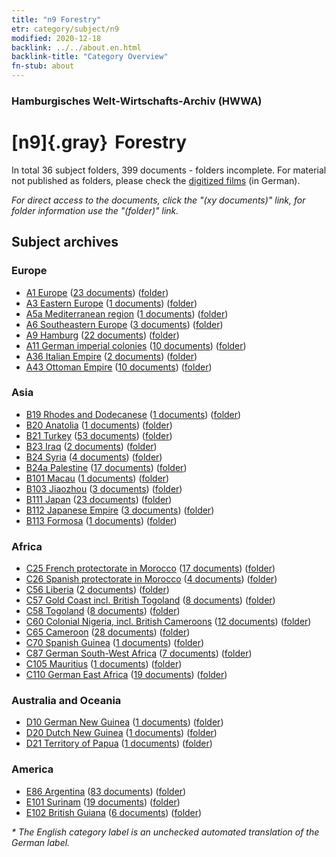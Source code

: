```yaml
---
title: "n9 Forestry"
etr: category/subject/n9
modified: 2020-12-18
backlink: ../../about.en.html
backlink-title: "Category Overview"
fn-stub: about
---
```


### Hamburgisches Welt-Wirtschafts-Archiv (HWWA)
# [n9]{.gray}&#8201; Forestry&#160; 





In total 36 subject folders, 399 documents - folders incomplete.
For material not published as folders, please check the [digitized films](/film/h1_sh) (in German).

_For direct access to the documents, click the "(xy documents)" link, for folder information use the "(folder)" link._

## Subject archives



### Europe

- [A1 Europe](../../../geo/about.en.html#A1) (<a href="https://dfg-viewer.de/show/?tx_dlf[id]=https://pm20.zbw.eu/mets/sh/1408xx/140892/1450xx/145074/public.mets.en.xml" target="_blank">23 documents</a>) ([folder](http://purl.org/pressemappe20/folder/sh/140892,145074))
- [A3 Eastern Europe](../../../geo/about.en.html#A3) (<a href="https://dfg-viewer.de/show/?tx_dlf[id]=https://pm20.zbw.eu/mets/sh/1408xx/140896/1450xx/145074/public.mets.en.xml" target="_blank">1 documents</a>) ([folder](http://purl.org/pressemappe20/folder/sh/140896,145074))
- [A5a Mediterranean region](../../../geo/about.en.html#A5a) (<a href="https://dfg-viewer.de/show/?tx_dlf[id]=https://pm20.zbw.eu/mets/sh/1408xx/140899/1450xx/145074/public.mets.en.xml" target="_blank">1 documents</a>) ([folder](http://purl.org/pressemappe20/folder/sh/140899,145074))
- [A6 Southeastern Europe](../../../geo/about.en.html#A6) (<a href="https://dfg-viewer.de/show/?tx_dlf[id]=https://pm20.zbw.eu/mets/sh/1409xx/140900/1450xx/145074/public.mets.en.xml" target="_blank">3 documents</a>) ([folder](http://purl.org/pressemappe20/folder/sh/140900,145074))
- [A9 Hamburg](../../../geo/about.en.html#A9) (<a href="https://dfg-viewer.de/show/?tx_dlf[id]=https://pm20.zbw.eu/mets/sh/1409xx/140905/1450xx/145074/public.mets.en.xml" target="_blank">22 documents</a>) ([folder](http://purl.org/pressemappe20/folder/sh/140905,145074))
- [A11 German imperial colonies](../../../geo/about.en.html#A11) (<a href="https://dfg-viewer.de/show/?tx_dlf[id]=https://pm20.zbw.eu/mets/sh/1409xx/140960/1450xx/145074/public.mets.en.xml" target="_blank">10 documents</a>) ([folder](http://purl.org/pressemappe20/folder/sh/140960,145074))
- [A36 Italian Empire](../../../geo/about.en.html#A36) (<a href="https://dfg-viewer.de/show/?tx_dlf[id]=https://pm20.zbw.eu/mets/sh/1410xx/141012/1450xx/145074/public.mets.en.xml" target="_blank">2 documents</a>) ([folder](http://purl.org/pressemappe20/folder/sh/141012,145074))
- [A43 Ottoman Empire](../../../geo/about.en.html#A43) (<a href="https://dfg-viewer.de/show/?tx_dlf[id]=https://pm20.zbw.eu/mets/sh/1410xx/141034/1450xx/145074/public.mets.en.xml" target="_blank">10 documents</a>) ([folder](http://purl.org/pressemappe20/folder/sh/141034,145074))

### Asia

- [B19 Rhodes and Dodecanese](../../../geo/about.en.html#B19) (<a href="https://dfg-viewer.de/show/?tx_dlf[id]=https://pm20.zbw.eu/mets/sh/1411xx/141106/1450xx/145074/public.mets.en.xml" target="_blank">1 documents</a>) ([folder](http://purl.org/pressemappe20/folder/sh/141106,145074))
- [B20 Anatolia](../../../geo/about.en.html#B20) (<a href="https://dfg-viewer.de/show/?tx_dlf[id]=https://pm20.zbw.eu/mets/sh/1411xx/141108/1450xx/145074/public.mets.en.xml" target="_blank">1 documents</a>) ([folder](http://purl.org/pressemappe20/folder/sh/141108,145074))
- [B21 Turkey](../../../geo/about.en.html#B21) (<a href="https://dfg-viewer.de/show/?tx_dlf[id]=https://pm20.zbw.eu/mets/sh/1411xx/141111/1450xx/145074/public.mets.en.xml" target="_blank">53 documents</a>) ([folder](http://purl.org/pressemappe20/folder/sh/141111,145074))
- [B23 Iraq](../../../geo/about.en.html#B23) (<a href="https://dfg-viewer.de/show/?tx_dlf[id]=https://pm20.zbw.eu/mets/sh/1411xx/141113/1450xx/145074/public.mets.en.xml" target="_blank">2 documents</a>) ([folder](http://purl.org/pressemappe20/folder/sh/141113,145074))
- [B24 Syria](../../../geo/about.en.html#B24) (<a href="https://dfg-viewer.de/show/?tx_dlf[id]=https://pm20.zbw.eu/mets/sh/1411xx/141114/1450xx/145074/public.mets.en.xml" target="_blank">4 documents</a>) ([folder](http://purl.org/pressemappe20/folder/sh/141114,145074))
- [B24a Palestine](../../../geo/about.en.html#B24a) (<a href="https://dfg-viewer.de/show/?tx_dlf[id]=https://pm20.zbw.eu/mets/sh/1411xx/141115/1450xx/145074/public.mets.en.xml" target="_blank">17 documents</a>) ([folder](http://purl.org/pressemappe20/folder/sh/141115,145074))
- [B101 Macau](../../../geo/about.en.html#B101) (<a href="https://dfg-viewer.de/show/?tx_dlf[id]=https://pm20.zbw.eu/mets/sh/1412xx/141267/1450xx/145074/public.mets.en.xml" target="_blank">1 documents</a>) ([folder](http://purl.org/pressemappe20/folder/sh/141267,145074))
- [B103 Jiaozhou](../../../geo/about.en.html#B103) (<a href="https://dfg-viewer.de/show/?tx_dlf[id]=https://pm20.zbw.eu/mets/sh/1261xx/126163/1450xx/145074/public.mets.en.xml" target="_blank">3 documents</a>) ([folder](http://purl.org/pressemappe20/folder/sh/126163,145074))
- [B111 Japan](../../../geo/about.en.html#B111) (<a href="https://dfg-viewer.de/show/?tx_dlf[id]=https://pm20.zbw.eu/mets/sh/1412xx/141272/1450xx/145074/public.mets.en.xml" target="_blank">23 documents</a>) ([folder](http://purl.org/pressemappe20/folder/sh/141272,145074))
- [B112 Japanese Empire](../../../geo/about.en.html#B112) (<a href="https://dfg-viewer.de/show/?tx_dlf[id]=https://pm20.zbw.eu/mets/sh/1412xx/141273/1450xx/145074/public.mets.en.xml" target="_blank">3 documents</a>) ([folder](http://purl.org/pressemappe20/folder/sh/141273,145074))
- [B113 Formosa](../../../geo/about.en.html#B113) (<a href="https://dfg-viewer.de/show/?tx_dlf[id]=https://pm20.zbw.eu/mets/sh/1412xx/141274/1450xx/145074/public.mets.en.xml" target="_blank">1 documents</a>) ([folder](http://purl.org/pressemappe20/folder/sh/141274,145074))

### Africa

- [C25 French protectorate in Morocco](../../../geo/about.en.html#C25) (<a href="https://dfg-viewer.de/show/?tx_dlf[id]=https://pm20.zbw.eu/mets/sh/1413xx/141358/1450xx/145074/public.mets.en.xml" target="_blank">17 documents</a>) ([folder](http://purl.org/pressemappe20/folder/sh/141358,145074))
- [C26 Spanish protectorate in Morocco](../../../geo/about.en.html#C26) (<a href="https://dfg-viewer.de/show/?tx_dlf[id]=https://pm20.zbw.eu/mets/sh/1413xx/141359/1450xx/145074/public.mets.en.xml" target="_blank">4 documents</a>) ([folder](http://purl.org/pressemappe20/folder/sh/141359,145074))
- [C56 Liberia](../../../geo/about.en.html#C56) (<a href="https://dfg-viewer.de/show/?tx_dlf[id]=https://pm20.zbw.eu/mets/sh/1414xx/141405/1450xx/145074/public.mets.en.xml" target="_blank">2 documents</a>) ([folder](http://purl.org/pressemappe20/folder/sh/141405,145074))
- [C57 Gold Coast incl. British Togoland](../../../geo/about.en.html#C57) (<a href="https://dfg-viewer.de/show/?tx_dlf[id]=https://pm20.zbw.eu/mets/sh/1414xx/141406/1450xx/145074/public.mets.en.xml" target="_blank">8 documents</a>) ([folder](http://purl.org/pressemappe20/folder/sh/141406,145074))
- [C58 Togoland](../../../geo/about.en.html#C58) (<a href="https://dfg-viewer.de/show/?tx_dlf[id]=https://pm20.zbw.eu/mets/sh/1414xx/141408/1450xx/145074/public.mets.en.xml" target="_blank">8 documents</a>) ([folder](http://purl.org/pressemappe20/folder/sh/141408,145074))
- [C60 Colonial Nigeria, incl. British Cameroons](../../../geo/about.en.html#C60) (<a href="https://dfg-viewer.de/show/?tx_dlf[id]=https://pm20.zbw.eu/mets/sh/1414xx/141409/1450xx/145074/public.mets.en.xml" target="_blank">12 documents</a>) ([folder](http://purl.org/pressemappe20/folder/sh/141409,145074))
- [C65 Cameroon](../../../geo/about.en.html#C65) (<a href="https://dfg-viewer.de/show/?tx_dlf[id]=https://pm20.zbw.eu/mets/sh/1414xx/141410/1450xx/145074/public.mets.en.xml" target="_blank">28 documents</a>) ([folder](http://purl.org/pressemappe20/folder/sh/141410,145074))
- [C70 Spanish Guinea](../../../geo/about.en.html#C70) (<a href="https://dfg-viewer.de/show/?tx_dlf[id]=https://pm20.zbw.eu/mets/sh/1414xx/141412/1450xx/145074/public.mets.en.xml" target="_blank">1 documents</a>) ([folder](http://purl.org/pressemappe20/folder/sh/141412,145074))
- [C87 German South-West Africa](../../../geo/about.en.html#C87) (<a href="https://dfg-viewer.de/show/?tx_dlf[id]=https://pm20.zbw.eu/mets/sh/1414xx/141450/1450xx/145074/public.mets.en.xml" target="_blank">7 documents</a>) ([folder](http://purl.org/pressemappe20/folder/sh/141450,145074))
- [C105 Mauritius](../../../geo/about.en.html#C105) (<a href="https://dfg-viewer.de/show/?tx_dlf[id]=https://pm20.zbw.eu/mets/sh/1414xx/141469/1450xx/145074/public.mets.en.xml" target="_blank">1 documents</a>) ([folder](http://purl.org/pressemappe20/folder/sh/141469,145074))
- [C110 German East Africa](../../../geo/about.en.html#C110) (<a href="https://dfg-viewer.de/show/?tx_dlf[id]=https://pm20.zbw.eu/mets/sh/1414xx/141471/1450xx/145074/public.mets.en.xml" target="_blank">19 documents</a>) ([folder](http://purl.org/pressemappe20/folder/sh/141471,145074))

### Australia and Oceania

- [D10 German New Guinea](../../../geo/about.en.html#D10) (<a href="https://dfg-viewer.de/show/?tx_dlf[id]=https://pm20.zbw.eu/mets/sh/1416xx/141601/1450xx/145074/public.mets.en.xml" target="_blank">1 documents</a>) ([folder](http://purl.org/pressemappe20/folder/sh/141601,145074))
- [D20 Dutch New Guinea](../../../geo/about.en.html#D20) (<a href="https://dfg-viewer.de/show/?tx_dlf[id]=https://pm20.zbw.eu/mets/sh/1416xx/141619/1450xx/145074/public.mets.en.xml" target="_blank">1 documents</a>) ([folder](http://purl.org/pressemappe20/folder/sh/141619,145074))
- [D21 Territory of Papua](../../../geo/about.en.html#D21) (<a href="https://dfg-viewer.de/show/?tx_dlf[id]=https://pm20.zbw.eu/mets/sh/1416xx/141620/1450xx/145074/public.mets.en.xml" target="_blank">1 documents</a>) ([folder](http://purl.org/pressemappe20/folder/sh/141620,145074))

### America

- [E86 Argentina](../../../geo/about.en.html#E86) (<a href="https://dfg-viewer.de/show/?tx_dlf[id]=https://pm20.zbw.eu/mets/sh/1416xx/141692/1450xx/145074/public.mets.en.xml" target="_blank">83 documents</a>) ([folder](http://purl.org/pressemappe20/folder/sh/141692,145074))
- [E101 Surinam](../../../geo/about.en.html#E101) (<a href="https://dfg-viewer.de/show/?tx_dlf[id]=https://pm20.zbw.eu/mets/sh/1416xx/141699/1450xx/145074/public.mets.en.xml" target="_blank">19 documents</a>) ([folder](http://purl.org/pressemappe20/folder/sh/141699,145074))
- [E102 British Guiana](../../../geo/about.en.html#E102) (<a href="https://dfg-viewer.de/show/?tx_dlf[id]=https://pm20.zbw.eu/mets/sh/1417xx/141700/1450xx/145074/public.mets.en.xml" target="_blank">6 documents</a>) ([folder](http://purl.org/pressemappe20/folder/sh/141700,145074))


_* The English category label is an unchecked automated translation of the German label._

